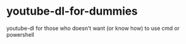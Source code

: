 # youtube-dl-for-dummies
youtube-dl for those who doesn't want (or know how) to use cmd or powershell
